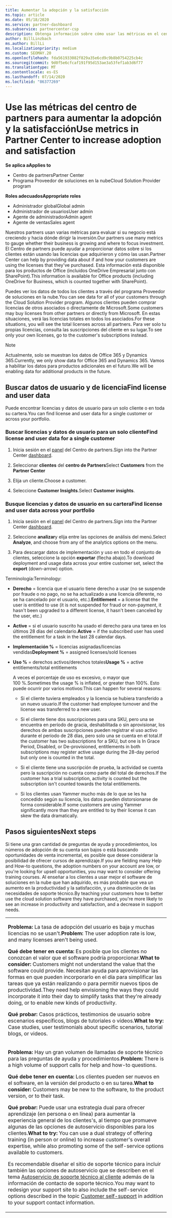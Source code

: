 ```yaml
---
title: Aumentar la adopción y la satisfacción
ms.topic: article
ms.date: 05/18/2020
ms.service: partner-dashboard
ms.subservice: partnercenter-csp
description: Obtenga información sobre cómo usar las métricas en el centro de Partners. Las métricas pueden mostrar si su negocio está creciendo, cómo los clientes usan sus licencias y dónde centrar la inversión.
author: BillLinzbach
ms.author: BillLi
ms.localizationpriority: medium
ms.custom: SEOMAY.20
ms.openlocfilehash: fda561933082f829a35e6cd9c9b8b0754225cb4c
ms.sourcegitcommit: 9d0f5e6cfcaf191f95d153ae3a53fef1ab3d6f77
ms.translationtype: MT
ms.contentlocale: es-ES
ms.lasthandoff: 07/14/2020
ms.locfileid: "86377269"
---
```

# <a name="use-metrics-in-partner-center-to-increase-adoption-and-satisfaction"></a><span data-ttu-id="46f1f-104">Use las métricas del centro de partners para aumentar la adopción y la satisfacción</span><span class="sxs-lookup"><span data-stu-id="46f1f-104">Use metrics in Partner Center to increase adoption and satisfaction</span></span>

<span data-ttu-id="46f1f-105">**Se aplica a**</span><span class="sxs-lookup"><span data-stu-id="46f1f-105">**Applies to**</span></span>

- <span data-ttu-id="46f1f-106">Centro de partners</span><span class="sxs-lookup"><span data-stu-id="46f1f-106">Partner Center</span></span>
- <span data-ttu-id="46f1f-107">Programa Proveedor de soluciones en la nube</span><span class="sxs-lookup"><span data-stu-id="46f1f-107">Cloud Solution Provider program</span></span>

<span data-ttu-id="46f1f-108">**Roles adecuados**</span><span class="sxs-lookup"><span data-stu-id="46f1f-108">**Appropriate roles**</span></span>

- <span data-ttu-id="46f1f-109">Administrador global</span><span class="sxs-lookup"><span data-stu-id="46f1f-109">Global admin</span></span>
- <span data-ttu-id="46f1f-110">Administrador de usuarios</span><span class="sxs-lookup"><span data-stu-id="46f1f-110">User admin</span></span>
- <span data-ttu-id="46f1f-111">Agente de administrador</span><span class="sxs-lookup"><span data-stu-id="46f1f-111">Admin agent</span></span>
- <span data-ttu-id="46f1f-112">Agente de ventas</span><span class="sxs-lookup"><span data-stu-id="46f1f-112">Sales agent</span></span>

<span data-ttu-id="46f1f-113">Nuestros partners usan varias métricas para evaluar si su negocio está creciendo y hacia dónde dirigir la inversión.</span><span class="sxs-lookup"><span data-stu-id="46f1f-113">Our partners use many metrics to gauge whether their business is growing and where to focus investment.</span></span> <span data-ttu-id="46f1f-114">El Centro de partners puede ayudar a proporcionar datos sobre si los clientes están usando las licencias que adquirieron y cómo las usan.</span><span class="sxs-lookup"><span data-stu-id="46f1f-114">Partner Center can help by providing data about if and how your customers are using the licenses that they've purchased.</span></span> <span data-ttu-id="46f1f-115">Esta información está disponible para los productos de Office (incluidos OneDrive Empresarial junto con SharePoint).</span><span class="sxs-lookup"><span data-stu-id="46f1f-115">This information is available for Office products (including OneDrive for Business, which is counted together with SharePoint).</span></span>

<span data-ttu-id="46f1f-116">Puedes ver los datos de todos los clientes a través del programa Proveedor de soluciones en la nube.</span><span class="sxs-lookup"><span data-stu-id="46f1f-116">You can see data for all of your customers through the Cloud Solution Provider program.</span></span> <span data-ttu-id="46f1f-117">Algunos clientes pueden comprar licencias de otros asociados o directamente de Microsoft.</span><span class="sxs-lookup"><span data-stu-id="46f1f-117">Some customers may buy licenses from other partners or directly from Microsoft.</span></span> <span data-ttu-id="46f1f-118">En estas situaciones, verá las licencias totales en todos los asociados.</span><span class="sxs-lookup"><span data-stu-id="46f1f-118">For these situations, you will see the total licenses across all partners.</span></span> <span data-ttu-id="46f1f-119">Para ver solo tu propias licencias, consulta las suscripciones del cliente en su lugar.</span><span class="sxs-lookup"><span data-stu-id="46f1f-119">To see only your own licenses, go to the customer's subscriptions instead.</span></span>

> [!NOTE]  
>  <span data-ttu-id="46f1f-120">Actualmente, solo se muestran los datos de Office 365 y Dynamics 365.</span><span class="sxs-lookup"><span data-stu-id="46f1f-120">Currently, we only show data for Office 365 and Dynamics 365.</span></span> <span data-ttu-id="46f1f-121">Vamos a habilitar los datos para productos adicionales en el futuro.</span><span class="sxs-lookup"><span data-stu-id="46f1f-121">We will be enabling data for additional products in the future.</span></span>

## <a name="find-license-and-user-data"></a><span data-ttu-id="46f1f-122">Buscar datos de usuario y de licencia</span><span class="sxs-lookup"><span data-stu-id="46f1f-122">Find license and user data</span></span>

<span data-ttu-id="46f1f-123">Puede encontrar licencias y datos de usuario para un solo cliente o en toda su cartera.</span><span class="sxs-lookup"><span data-stu-id="46f1f-123">You can find license and user data for a single customer or across your portfolio.</span></span>

### <a name="find-license-and-user-data-for-a-single-customer"></a><span data-ttu-id="46f1f-124">Buscar licencias y datos de usuario para un solo cliente</span><span class="sxs-lookup"><span data-stu-id="46f1f-124">Find license and user data for a single customer</span></span>

1. <span data-ttu-id="46f1f-125">Inicia sesión en el [panel](https://partner.microsoft.com/dashboard) del Centro de partners.</span><span class="sxs-lookup"><span data-stu-id="46f1f-125">Sign into the Partner Center [dashboard](https://partner.microsoft.com/dashboard).</span></span>

2. <span data-ttu-id="46f1f-126">Seleccionar **clientes** del **centro de Partners**</span><span class="sxs-lookup"><span data-stu-id="46f1f-126">Select **Customers** from the **Partner Center**</span></span>

3. <span data-ttu-id="46f1f-127">Elija un cliente.</span><span class="sxs-lookup"><span data-stu-id="46f1f-127">Choose a customer.</span></span>

4. <span data-ttu-id="46f1f-128">Seleccione **Customer Insights**.</span><span class="sxs-lookup"><span data-stu-id="46f1f-128">Select **Customer insights**.</span></span>

### <a name="find-license-and-user-data-across-your-portfolio"></a><span data-ttu-id="46f1f-129">Busque licencias y datos de usuario en su cartera</span><span class="sxs-lookup"><span data-stu-id="46f1f-129">Find license and user data across your portfolio</span></span>

1. <span data-ttu-id="46f1f-130">Inicia sesión en el [panel](https://partner.microsoft.com/dashboard) del Centro de partners.</span><span class="sxs-lookup"><span data-stu-id="46f1f-130">Sign into the Partner Center [dashboard](https://partner.microsoft.com/dashboard).</span></span>

2. <span data-ttu-id="46f1f-131">Seleccione **analizar**y elija entre las opciones de análisis del menú.</span><span class="sxs-lookup"><span data-stu-id="46f1f-131">Select **Analyze**, and choose from any of the analytics options on the menu.</span></span>

3. <span data-ttu-id="46f1f-132">Para descargar datos de implementación y uso en todo el conjunto de clientes, seleccione la opción **exportar** (flecha abajo).</span><span class="sxs-lookup"><span data-stu-id="46f1f-132">To download deployment and usage data across your entire customer set, select the **export** (down-arrow) option.</span></span>

<span data-ttu-id="46f1f-133">Terminología:</span><span class="sxs-lookup"><span data-stu-id="46f1f-133">Terminology:</span></span>

- <span data-ttu-id="46f1f-134">**Derecho** = licencia que el usuario tiene derecho a usar (no se suspende por fraude o no pago, no se ha actualizado a una licencia diferente, no se ha cancelado por el usuario, etc.).</span><span class="sxs-lookup"><span data-stu-id="46f1f-134">**Entitlement** = a license that the user is entitled to use (it is not suspended for fraud or non-payment, it hasn't been upgraded to a different license, it hasn't been canceled by the user, etc.)</span></span>

- <span data-ttu-id="46f1f-135">**Active** = si el usuario suscrito ha usado el derecho para una tarea en los últimos 28 días del calendario.</span><span class="sxs-lookup"><span data-stu-id="46f1f-135">**Active** = if the subscribed user has used the entitlement for a task in the last 28 calendar days.</span></span>

- <span data-ttu-id="46f1f-136">**Implementación %** = licencias asignadas/licencias vendidas</span><span class="sxs-lookup"><span data-stu-id="46f1f-136">**Deployment %** = assigned licenses/sold licenses</span></span>

- <span data-ttu-id="46f1f-137">**Uso %** = derechos activos/derechos totales</span><span class="sxs-lookup"><span data-stu-id="46f1f-137">**Usage %** = active entitlements/total entitlements</span></span>

   <span data-ttu-id="46f1f-138">A veces el porcentaje de uso es excesivo, o mayor que 100 %.</span><span class="sxs-lookup"><span data-stu-id="46f1f-138">Sometimes the usage % is inflated, or greater than 100%.</span></span> <span data-ttu-id="46f1f-139">Esto puede ocurrir por varios motivos:</span><span class="sxs-lookup"><span data-stu-id="46f1f-139">This can happen for several reasons:</span></span>

  - <span data-ttu-id="46f1f-140">Si el cliente tuviera empleados y la licencia se hubiera transferido a un nuevo usuario.</span><span class="sxs-lookup"><span data-stu-id="46f1f-140">If the customer had employee turnover and the license was transferred to a new user.</span></span>

  - <span data-ttu-id="46f1f-141">Si el cliente tiene dos suscripciones para una SKU, pero una se encuentra en período de gracia, deshabilitada o sin aprovisionar, los derechos de ambas suscripciones pueden registrar el uso activo durante el período de 28 días, pero solo una se cuenta en el total.</span><span class="sxs-lookup"><span data-stu-id="46f1f-141">If the customer has two subscriptions for a SKU, but one is In Grace Period, Disabled, or De-provisioned, entitlements in both subscriptions may register active usage during the 28-day period but only one is counted in the total.</span></span>

  - <span data-ttu-id="46f1f-142">Si el cliente tiene una suscripción de prueba, la actividad se cuenta pero la suscripción no cuenta como parte del total de derechos.</span><span class="sxs-lookup"><span data-stu-id="46f1f-142">If the customer has a trial subscription, activity is counted but the subscription isn't counted towards the total entitlements.</span></span>

  - <span data-ttu-id="46f1f-143">Si los clientes usan Yammer mucho más de lo que se les ha concedido según su licencia, los datos pueden distorsionarse de forma considerable.</span><span class="sxs-lookup"><span data-stu-id="46f1f-143">If some customers are using Yammer significantly more than they are entitled to by their license it can skew the data dramatically.</span></span>

## <a name="next-steps"></a><span data-ttu-id="46f1f-144">Pasos siguientes</span><span class="sxs-lookup"><span data-stu-id="46f1f-144">Next steps</span></span>

<span data-ttu-id="46f1f-145">Si tiene una gran cantidad de preguntas de ayuda y procedimientos, los números de adopción de su cuenta son bajos o está buscando oportunidades de venta incremental, es posible que desee considerar la posibilidad de ofrecer cursos de aprendizaje.</span><span class="sxs-lookup"><span data-stu-id="46f1f-145">If you are fielding many Help and How-to questions, the adoption numbers on your account are low, or you're looking for upsell opportunities, you may want to consider offering training courses.</span></span> <span data-ttu-id="46f1f-146">Al enseñar a los clientes a usar mejor el software de soluciones en la nube que han adquirido, es más probable que vea un aumento en la productividad y la satisfacción, y una disminución de las necesidades de soporte técnico.</span><span class="sxs-lookup"><span data-stu-id="46f1f-146">By teaching your customers how to better use the cloud solution software they have purchased, you're more likely to see an increase in productivity and satisfaction, and a decrease in support needs.</span></span>

<table>
<colgroup>
<col width="100%" />
</colgroup>
<tbody>
<tr class="odd">
<td><p><span data-ttu-id="46f1f-147"><strong>Problema:</strong> La tasa de adopción del usuario es baja y muchas licencias no se usan&#39;t.</span><span class="sxs-lookup"><span data-stu-id="46f1f-147"><strong>Problem:</strong> The user adoption rate is low, and many licenses aren&#39;t being used.</span></span></p>
<p><span data-ttu-id="46f1f-148"><strong>Qué debe tener en cuenta:</strong> Es posible que los clientes no conozcan el valor que el software podría proporcionar.</span><span class="sxs-lookup"><span data-stu-id="46f1f-148"><strong>What to consider:</strong> Customers might not understand the value that the software could provide.</span></span> <span data-ttu-id="46f1f-149">Necesitan ayuda para aprovisionar las formas en que pueden incorporarlo en el día para simplificar las tareas que ya están realizando o para permitir nuevos tipos de productividad.</span><span class="sxs-lookup"><span data-stu-id="46f1f-149">They need help envisioning the ways they could incorporate it into their day to simplify tasks that they're already doing, or to enable new kinds of productivity.</span></span></p>
<p><span data-ttu-id="46f1f-150"><strong>Qué probar:</strong> Casos prácticos, testimonios de usuario sobre escenarios específicos, blogs de tutoriales o vídeos.</span><span class="sxs-lookup"><span data-stu-id="46f1f-150"><strong>What to try:</strong> Case studies, user testimonials about specific scenarios, tutorial blogs, or videos.</span></span></p></td>
</tr>
<tr class="even">
<td><p><span data-ttu-id="46f1f-151"><strong>Problema:</strong> Hay un gran volumen de llamadas de soporte técnico para las preguntas de ayuda y procedimientos.</span><span class="sxs-lookup"><span data-stu-id="46f1f-151"><strong>Problem:</strong> There is a high volume of support calls for help and how-to questions.</span></span></p>
<p><span data-ttu-id="46f1f-152"><strong>Qué debe tener en cuenta:</strong> Los clientes pueden ser nuevos en el software, en la versión del producto o en su tarea.</span><span class="sxs-lookup"><span data-stu-id="46f1f-152"><strong>What to consider:</strong> Customers may be new to the software, to the product version, or to their task.</span></span></p>
<p><span data-ttu-id="46f1f-153"><strong>Qué probar:</strong> Puede usar una estrategia dual para ofrecer aprendizaje (en persona o en línea) para aumentar la experiencia general de los clientes&#39;s, al tiempo que promueve algunas de las opciones de autoservicio disponibles para los clientes.</span><span class="sxs-lookup"><span data-stu-id="46f1f-153"><strong>What to try:</strong> You can use a dual strategy of offering training (in person or online) to increase customer&#39;s overall expertise, while also promoting some of the self-service options available to customers.</span></span></p>
<p><span data-ttu-id="46f1f-154">Es recomendable diseñar el sitio de soporte técnico para incluir también las opciones de autoservicio que se describen en el tema <a href="customer-self-support.md" data-raw-source="[Customer self-support](customer-self-support.md)">Autoservicio de soporte técnico al cliente</a> además de la información de contacto de soporte técnico.</span><span class="sxs-lookup"><span data-stu-id="46f1f-154">You may want to redesign your support site to also include the self-service options described in the topic <a href="customer-self-support.md" data-raw-source="[Customer self-support](customer-self-support.md)">Customer self-support</a> in addition to your support contact information.</span></span></p></td>
</tr>
</tbody>
</table>
